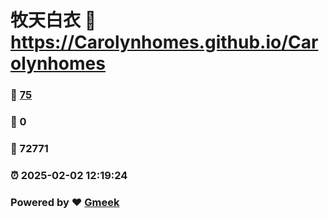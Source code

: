 # 牧天白衣 :link: https://Carolynhomes.github.io/Carolynhomes 
### :page_facing_up: [75](https://Carolynhomes.github.io/Carolynhomes/tag.html) 
### :speech_balloon: 0 
### :hibiscus: 72771 
### :alarm_clock: 2025-02-02 12:19:24 
### Powered by :heart: [Gmeek](https://github.com/Meekdai/Gmeek)
